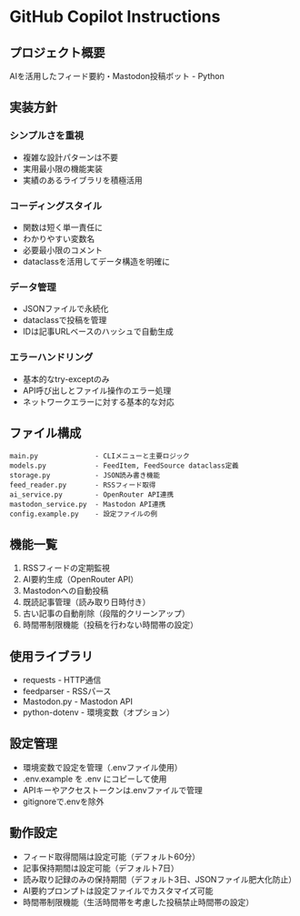# GitHub Copilot Instructions

## プロジェクト概要
AIを活用したフィード要約・Mastodon投稿ボット - Python

## 実装方針

### シンプルさを重視
- 複雑な設計パターンは不要
- 実用最小限の機能実装
- 実績のあるライブラリを積極活用

### コーディングスタイル
- 関数は短く単一責任に
- わかりやすい変数名
- 必要最小限のコメント
- dataclassを活用してデータ構造を明確に

### データ管理
- JSONファイルで永続化
- dataclassで投稿を管理
- IDは記事URLベースのハッシュで自動生成

### エラーハンドリング
- 基本的なtry-exceptのみ
- API呼び出しとファイル操作のエラー処理
- ネットワークエラーに対する基本的な対応

## ファイル構成
```
main.py              - CLIメニューと主要ロジック
models.py            - FeedItem, FeedSource dataclass定義
storage.py           - JSON読み書き機能
feed_reader.py       - RSSフィード取得
ai_service.py        - OpenRouter API連携
mastodon_service.py  - Mastodon API連携
config.example.py    - 設定ファイルの例
```

## 機能一覧
1. RSSフィードの定期監視
2. AI要約生成（OpenRouter API）
3. Mastodonへの自動投稿
4. 既読記事管理（読み取り日時付き）
5. 古い記事の自動削除（段階的クリーンアップ）
6. 時間帯制限機能（投稿を行わない時間帯の設定）

## 使用ライブラリ
- requests - HTTP通信
- feedparser - RSSパース
- Mastodon.py - Mastodon API
- python-dotenv - 環境変数（オプション）

## 設定管理
- 環境変数で設定を管理（.envファイル使用）
- .env.example を .env にコピーして使用
- APIキーやアクセストークンは.envファイルで管理
- gitignoreで.envを除外

## 動作設定
- フィード取得間隔は設定可能（デフォルト60分）
- 記事保持期間は設定可能（デフォルト7日）
- 読み取り記録のみの保持期間（デフォルト3日、JSONファイル肥大化防止）
- AI要約プロンプトは設定ファイルでカスタマイズ可能
- 時間帯制限機能（生活時間帯を考慮した投稿禁止時間帯の設定）
